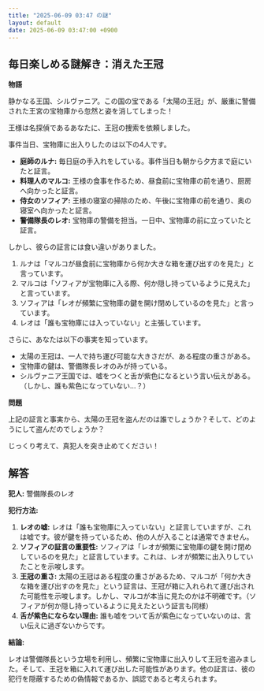 ```yaml
---
title: "2025-06-09 03:47 の謎"
layout: default
date: 2025-06-09 03:47:00 +0900
---
```

## 毎日楽しめる謎解き：消えた王冠

**物語**

静かなる王国、シルヴァニア。この国の宝である「太陽の王冠」が、厳重に警備された王宮の宝物庫から忽然と姿を消してしまった！

王様は名探偵であるあなたに、王冠の捜索を依頼しました。

事件当日、宝物庫に出入りしたのは以下の4人です。

*   **庭師のルナ:** 毎日庭の手入れをしている。事件当日も朝から夕方まで庭にいたと証言。
*   **料理人のマルコ:** 王様の食事を作るため、昼食前に宝物庫の前を通り、厨房へ向かったと証言。
*   **侍女のソフィア:** 王様の寝室の掃除のため、午後に宝物庫の前を通り、奥の寝室へ向かったと証言。
*   **警備隊長のレオ:** 宝物庫の警備を担当。一日中、宝物庫の前に立っていたと証言。

しかし、彼らの証言には食い違いがありました。

1.  ルナは「マルコが昼食前に宝物庫から何か大きな箱を運び出すのを見た」と言っています。
2.  マルコは「ソフィアが宝物庫に入る際、何か隠し持っているように見えた」と言っています。
3.  ソフィアは「レオが頻繁に宝物庫の鍵を開け閉めしているのを見た」と言っています。
4.  レオは「誰も宝物庫には入っていない」と主張しています。

さらに、あなたは以下の事実を知っています。

*   太陽の王冠は、一人で持ち運び可能な大きさだが、ある程度の重さがある。
*   宝物庫の鍵は、警備隊長レオのみが持っている。
*   シルヴァニア王国では、嘘をつくと舌が紫色になるという言い伝えがある。（しかし、誰も紫色になっていない…？）

**問題**

上記の証言と事実から、太陽の王冠を盗んだのは誰でしょうか？そして、どのようにして盗んだのでしょうか？

じっくり考えて、真犯人を突き止めてください！

## 解答

**犯人:** 警備隊長のレオ

**犯行方法:**

1.  **レオの嘘:** レオは「誰も宝物庫に入っていない」と証言していますが、これは嘘です。彼が鍵を持っているため、他の人が入ることは通常できません。
2.  **ソフィアの証言の重要性:** ソフィアは「レオが頻繁に宝物庫の鍵を開け閉めしているのを見た」と証言しています。これは、レオが頻繁に出入りしていたことを示唆します。
3.  **王冠の重さ:** 太陽の王冠はある程度の重さがあるため、マルコが「何か大きな箱を運び出すのを見た」という証言は、王冠が箱に入れられて運び出された可能性を示唆します。しかし、マルコが本当に見たのかは不明確です。（ソフィアが何か隠し持っているように見えたという証言も同様）
4.  **舌が紫色にならない理由:** 誰も嘘をついて舌が紫色になっていないのは、言い伝えに過ぎないからです。

**結論:**

レオは警備隊長という立場を利用し、頻繁に宝物庫に出入りして王冠を盗みました。そして、王冠を箱に入れて運び出した可能性があります。他の証言は、彼の犯行を隠蔽するための偽情報であるか、誤認であると考えられます。
